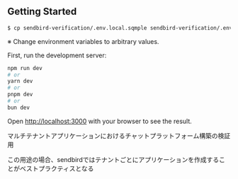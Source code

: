 ## Getting Started

```bash
$ cp sendbird-verification/.env.local.sqmple sendbird-verification/.env.local
```
※ Change environment variables to arbitrary values.

First, run the development server:

```bash
npm run dev
# or
yarn dev
# or
pnpm dev
# or
bun dev
```

Open [http://localhost:3000](http://localhost:3000) with your browser to see the result.

マルチテナントアプリケーションにおけるチャットプラットフォーム構築の検証用

この用途の場合、sendbirdではテナントごとにアプリケーションを作成することがベストプラクティスとなる
